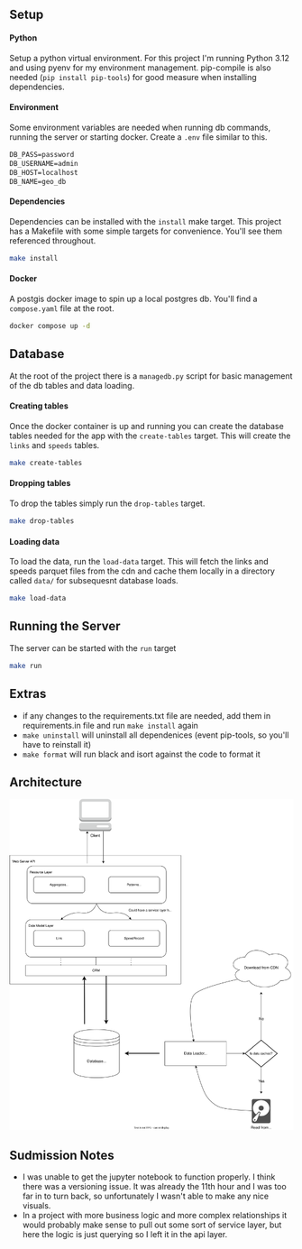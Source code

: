 Setup
-----
#### Python
Setup a python virtual environment. For this project I'm running Python 3.12 and using pyenv for my environment management.
pip-compile is also needed (`pip install pip-tools`) for good measure when installing dependencies.

#### Environment
Some environment variables are needed when running db commands, running the server or starting docker. Create a `.env` file 
similar to this.
```dotenv
DB_PASS=password
DB_USERNAME=admin
DB_HOST=localhost
DB_NAME=geo_db
```

#### Dependencies
Dependencies can be installed with the `install` make target. This project has a Makefile with some simple
targets for convenience. You'll see them referenced throughout.
```bash
make install
```

#### Docker
A postgis docker image to spin up a local postgres db. You'll find a `compose.yaml`
file at the root.
```bash
docker compose up -d
```

Database
----
At the root of the project there is a `managedb.py` script for basic management of the db tables and data loading.

#### Creating tables
Once the docker container is up and running you can create the database tables needed for the app with 
the `create-tables` target. This will create the `links` and `speeds` tables.
```bash
make create-tables
```

#### Dropping tables
To drop the tables simply run the `drop-tables` target.
```bash
make drop-tables
```

#### Loading data
To load the data, run the `load-data` target. This will fetch the links and speeds parquet files from the cdn
and cache them locally in a directory called `data/` for subsequesnt database loads.
```bash
make load-data
```

Running the Server
----
The server can be started with the `run` target
```bash
make run
```

Extras
----
- if any changes to the requirements.txt file are needed, add them in requirements.in file and run `make install` again
- `make uninstall` will uninstall all dependenices (event pip-tools, so you'll have to reinstall it)
- `make format` will run black and isort against the code to format it

Architecture
----

![Architecture Diagram ](arch.svg)

Sudmission Notes
----
- I was unable to get the jupyter notebook to function properly. I think there was a versioning issue.
It was already the 11th hour and I was too far in to turn back, so unfortunately I wasn't able to make any nice visuals.
- In a project with more business logic and more complex relationships it would probably make sense to pull out 
some sort of service layer, but here the logic is just querying so I left it in the api layer.
